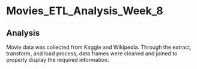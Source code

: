 # Movies_ETL_Analysis_Week_8
## Analysis
Movie data was collected from Kaggle and Wikipedia. Through the extract, transform, and load process, data frames were cleaned and joined to properly display the required information.
